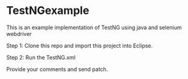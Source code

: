 # TestNGexample
This is an example implementation of TestNG using java and selenium webdriver

Step 1: Clone this repo and import this project into Eclipse.

Step 2: Run the TestNG.xml 

Provide your comments and send patch.

